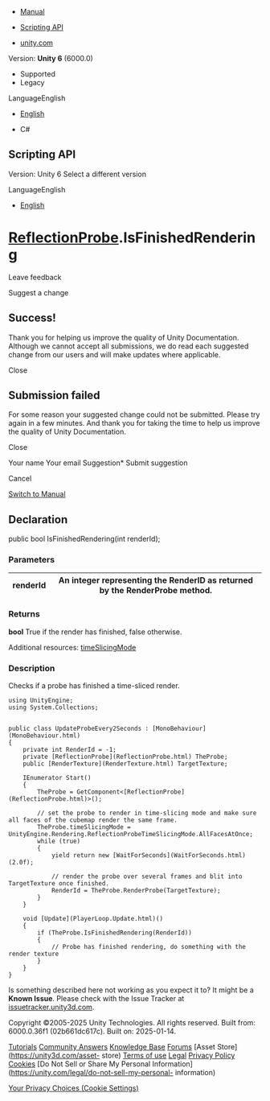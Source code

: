 [ ]()

  * [Manual](../Manual/index.html)
  * [Scripting API](../ScriptReference/index.html)

  * [unity.com](https://unity.com/)

Version: **Unity 6** (6000.0)

  * Supported
  * Legacy

LanguageEnglish

  * [English]()

  * C#

[ ](https://docs.unity3d.com)

## Scripting API

Version: Unity 6 Select a different version

LanguageEnglish

  * [English]()

#  [ReflectionProbe](ReflectionProbe.html).IsFinishedRendering

Leave feedback

Suggest a change

## Success!

Thank you for helping us improve the quality of Unity Documentation. Although
we cannot accept all submissions, we do read each suggested change from our
users and will make updates where applicable.

Close

## Submission failed

For some reason your suggested change could not be submitted. Please <a>try
again</a> in a few minutes. And thank you for taking the time to help us
improve the quality of Unity Documentation.

Close

Your name Your email Suggestion* Submit suggestion

Cancel

[Switch to Manual](../Manual/class-ReflectionProbe.html "Go to ReflectionProbe
Component in the Manual")

## Declaration

public bool IsFinishedRendering(int renderId);

### Parameters

renderId | An integer representing the RenderID as returned by the RenderProbe method.  
---|---  
  
### Returns

**bool** True if the render has finished, false otherwise.  
  
Additional resources: [timeSlicingMode](ReflectionProbe-timeSlicingMode.html)

### Description

Checks if a probe has finished a time-sliced render.

    
    
    using UnityEngine;
    using System.Collections;  
      
    
    public class UpdateProbeEvery2Seconds : [MonoBehaviour](MonoBehaviour.html)
    {
        private int RenderId = -1;
        private [ReflectionProbe](ReflectionProbe.html) TheProbe;
        public [RenderTexture](RenderTexture.html) TargetTexture;  
      
        IEnumerator Start()
        {
            TheProbe = GetComponent<[ReflectionProbe](ReflectionProbe.html)>();  
      
            // set the probe to render in time-slicing mode and make sure all faces of the cubemap render the same frame.
            TheProbe.timeSlicingMode = UnityEngine.Rendering.ReflectionProbeTimeSlicingMode.AllFacesAtOnce;
            while (true)
            {
                yield return new [WaitForSeconds](WaitForSeconds.html)(2.0f);  
      
                // render the probe over several frames and blit into TargetTexture once finished.
                RenderId = TheProbe.RenderProbe(TargetTexture);
            }
        }  
      
        void [Update](PlayerLoop.Update.html)()
        {
            if (TheProbe.IsFinishedRendering(RenderId))
            {
                // Probe has finished rendering, do something with the render texture
            }
        }
    }
    

Is something described here not working as you expect it to? It might be a
**Known Issue**. Please check with the Issue Tracker at
[issuetracker.unity3d.com](https://issuetracker.unity3d.com).

Copyright ©2005-2025 Unity Technologies. All rights reserved. Built from:
6000.0.36f1 (02b661dc617c). Built on: 2025-01-14.

[Tutorials](https://unity3d.com/learn) [Community
Answers](https://answers.unity3d.com) [Knowledge
Base](https://support.unity3d.com/hc/en-us)
[Forums](https://forum.unity3d.com) [Asset Store](https://unity3d.com/asset-
store) [Terms of use](https://docs.unity3d.com/Manual/TermsOfUse.html)
[Legal](https://unity.com/legal) [Privacy
Policy](https://unity.com/legal/privacy-policy)
[Cookies](https://unity.com/legal/cookie-policy) [Do Not Sell or Share My
Personal Information](https://unity.com/legal/do-not-sell-my-personal-
information)

[Your Privacy Choices (Cookie Settings)](javascript:void\(0\);)

